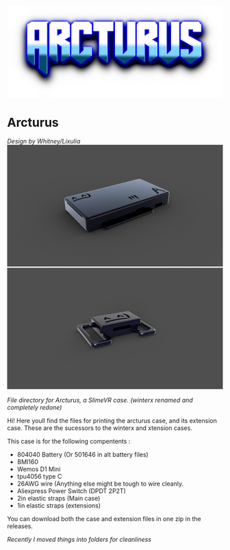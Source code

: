 ![hovertext](https://github.com/Lixulia/Arcturus/blob/main/renders/ArcturusLOGO.png)
# Arcturus
*Design by Whitney/Lixulia*
![hovertext](https://github.com/Lixulia/Arcturus/blob/main/renders/renderforarcturus.PNG)
![hovertext](https://github.com/Lixulia/Arcturus/blob/main/renders/ArcExtensionRender.png)

*File directory for Arcturus, a SlimeVR case. (winterx renamed and completely redone)*

Hi! Here youll find the files for printing the arcturus case, and its extension case. These are the sucessors to the winterx and xtension cases.

This case is for the following compentents : 
- 804040 Battery (Or 501646 in alt battery files)
- BMI160
- Wemos D1 Mini
- tpu4056 type C
- 26AWG wire (Anything else might be tough to wire cleanly.
- Aliexpress Power Switch (DPDT 2P2T)
- 2in elastic straps (Main case)
- 1in elastic straps (extensions)

You can download both the case and extension files in one zip in the releases.

*Recently I moved things into folders for cleanliness*

